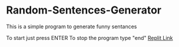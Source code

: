 # Random-Sentences-Generator
This is a simple program to generate funny sentances 

To start just press ENTER
To stop the program type "end"
[Replit Link](https://link-url-here.org)